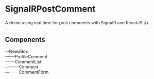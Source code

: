 # SignalRPostComment
A demo using real time for post comments with SignalR and ReactJS :+1:.

## Components
--NewsBox <br />
-----ProfileComment <br />
-----CommentList <br />
-------Comment <br />
-------CommentForm <br />
